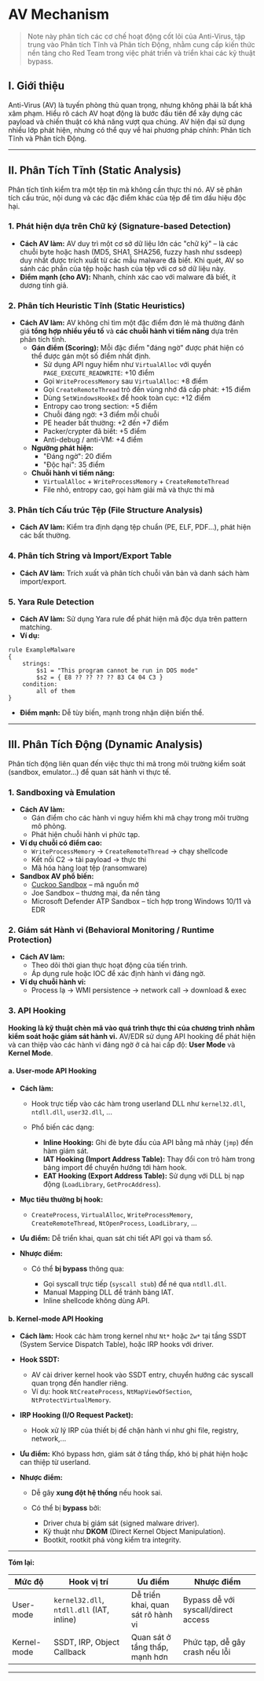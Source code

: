# AV Mechanism

> Note này phân tích các cơ chế hoạt động cốt lõi của Anti-Virus, tập trung vào Phân tích Tĩnh và Phân tích Động, nhằm cung cấp kiến thức nền tảng cho Red Team trong việc phát triển và triển khai các kỹ thuật bypass.

## I. Giới thiệu

Anti-Virus (AV) là tuyến phòng thủ quan trọng, nhưng không phải là bất khả xâm phạm. Hiểu rõ cách AV hoạt động là bước đầu tiên để xây dựng các payload và chiến thuật có khả năng vượt qua chúng. AV hiện đại sử dụng nhiều lớp phát hiện, nhưng có thể quy về hai phương pháp chính: Phân tích Tĩnh và Phân tích Động.

---

## II. Phân Tích Tĩnh (Static Analysis)

Phân tích tĩnh kiểm tra một tệp tin mà không cần thực thi nó. AV sẽ phân tích cấu trúc, nội dung và các đặc điểm khác của tệp để tìm dấu hiệu độc hại.

### 1. Phát hiện dựa trên Chữ ký (Signature-based Detection)

- **Cách AV làm:** AV duy trì một cơ sở dữ liệu lớn các "chữ ký" – là các chuỗi byte hoặc hash (MD5, SHA1, SHA256, fuzzy hash như ssdeep) duy nhất được trích xuất từ các mẫu malware đã biết. Khi quét, AV so sánh các phần của tệp hoặc hash của tệp với cơ sở dữ liệu này.  
- **Điểm mạnh (cho AV):** Nhanh, chính xác cao với malware đã biết, ít dương tính giả.

### 2. Phân tích Heuristic Tĩnh (Static Heuristics)

- **Cách AV làm:** AV không chỉ tìm một đặc điểm đơn lẻ mà thường đánh giá **tổng hợp nhiều yếu tố** và **các chuỗi hành vi tiềm năng** dựa trên phân tích tĩnh.
  - **Gán điểm (Scoring):** Mỗi đặc điểm "đáng ngờ" được phát hiện có thể được gán một số điểm nhất định.
    - Sử dụng API nguy hiểm như `VirtualAlloc` với quyền `PAGE_EXECUTE_READWRITE`: +10 điểm
    - Gọi `WriteProcessMemory` sau `VirtualAlloc`: +8 điểm
    - Gọi `CreateRemoteThread` trỏ đến vùng nhớ đã cấp phát: +15 điểm
    - Dùng `SetWindowsHookEx` để hook toàn cục: +12 điểm
    - Entropy cao trong section: +5 điểm
    - Chuỗi đáng ngờ: +3 điểm mỗi chuỗi
    - PE header bất thường: +2 đến +7 điểm
    - Packer/crypter đã biết: +5 điểm
    - Anti-debug / anti-VM: +4 điểm
  - **Ngưỡng phát hiện:**
    - "Đáng ngờ": 20 điểm  
    - "Độc hại": 35 điểm
  - **Chuỗi hành vi tiềm năng:**
    - `VirtualAlloc` + `WriteProcessMemory` + `CreateRemoteThread`
    - File nhỏ, entropy cao, gọi hàm giải mã và thực thi mã

### 3. Phân tích Cấu trúc Tệp (File Structure Analysis)

- **Cách AV làm:** Kiểm tra định dạng tệp chuẩn (PE, ELF, PDF...), phát hiện các bất thường.

### 4. Phân tích String và Import/Export Table

- **Cách AV làm:** Trích xuất và phân tích chuỗi văn bản và danh sách hàm import/export.

### 5. Yara Rule Detection

- **Cách AV làm:** Sử dụng Yara rule để phát hiện mã độc dựa trên pattern matching.
- **Ví dụ:**

```yara
rule ExampleMalware
{
    strings:
        $s1 = "This program cannot be run in DOS mode"
        $s2 = { E8 ?? ?? ?? ?? 83 C4 04 C3 }
    condition:
        all of them
}
```

- **Điểm mạnh:** Dễ tùy biến, mạnh trong nhận diện biến thể.

---

## III. Phân Tích Động (Dynamic Analysis)

Phân tích động liên quan đến việc thực thi mã trong môi trường kiểm soát (sandbox, emulator...) để quan sát hành vi thực tế.

### 1. Sandboxing và Emulation

- **Cách AV làm:**
  - Gán điểm cho các hành vi nguy hiểm khi mã chạy trong môi trường mô phỏng.
  - Phát hiện chuỗi hành vi phức tạp.
- **Ví dụ chuỗi có điểm cao:**
  - `WriteProcessMemory` → `CreateRemoteThread` → chạy shellcode
  - Kết nối C2 → tải payload → thực thi
  - Mã hóa hàng loạt tệp (ransomware)
- **Sandbox AV phổ biến:**
  - [Cuckoo Sandbox](https://cuckoosandbox.org) – mã nguồn mở
  - Joe Sandbox – thương mại, đa nền tảng
  - Microsoft Defender ATP Sandbox – tích hợp trong Windows 10/11 và EDR

### 2. Giám sát Hành vi (Behavioral Monitoring / Runtime Protection)

- **Cách AV làm:**
  - Theo dõi thời gian thực hoạt động của tiến trình.
  - Áp dụng rule hoặc IOC để xác định hành vi đáng ngờ.
- **Ví dụ chuỗi hành vi:**
  - Process lạ → WMI persistence → network call → download & exec

### 3. API Hooking

**Hooking là kỹ thuật chèn mã vào quá trình thực thi của chương trình nhằm kiểm soát hoặc giám sát hành vi.** AV/EDR sử dụng API hooking để phát hiện và can thiệp vào các hành vi đáng ngờ ở cả hai cấp độ: **User Mode** và **Kernel Mode**.

#### a. User-mode API Hooking

* **Cách làm:**

  * Hook trực tiếp vào các hàm trong userland DLL như `kernel32.dll`, `ntdll.dll`, `user32.dll`, ...
  * Phổ biến các dạng:

    * **Inline Hooking:** Ghi đè byte đầu của API bằng mã nhảy (`jmp`) đến hàm giám sát.
    * **IAT Hooking (Import Address Table):** Thay đổi con trỏ hàm trong bảng import để chuyển hướng tới hàm hook.
    * **EAT Hooking (Export Address Table):** Sử dụng với DLL bị nạp động (`LoadLibrary`, `GetProcAddress`).
* **Mục tiêu thường bị hook:**

  * `CreateProcess`, `VirtualAlloc`, `WriteProcessMemory`, `CreateRemoteThread`, `NtOpenProcess`, `LoadLibrary`, ...
* **Ưu điểm:** Dễ triển khai, quan sát chi tiết API gọi và tham số.
* **Nhược điểm:**

  * Có thể **bị bypass** thông qua:

    * Gọi syscall trực tiếp (`syscall stub`) để né qua `ntdll.dll`.
    * Manual Mapping DLL để tránh bảng IAT.
    * Inline shellcode không dùng API.

#### b. Kernel-mode API Hooking

* **Cách làm:** Hook các hàm trong kernel như `Nt*` hoặc `Zw*` tại tầng SSDT (System Service Dispatch Table), hoặc IRP hooks với driver.
* **Hook SSDT:**

  * AV cài driver kernel hook vào SSDT entry, chuyển hướng các syscall quan trọng đến handler riêng.
  * Ví dụ: hook `NtCreateProcess`, `NtMapViewOfSection`, `NtProtectVirtualMemory`.
* **IRP Hooking (I/O Request Packet):**

  * Hook xử lý IRP của thiết bị để chặn hành vi như ghi file, registry, network,...
* **Ưu điểm:** Khó bypass hơn, giám sát ở tầng thấp, khó bị phát hiện hoặc can thiệp từ userland.
* **Nhược điểm:**

  * Dễ gây **xung đột hệ thống** nếu hook sai.
  * Có thể bị **bypass** bởi:

    * Driver chưa bị giám sát (signed malware driver).
    * Kỹ thuật như **DKOM** (Direct Kernel Object Manipulation).
    * Bootkit, rootkit phá vòng kiểm tra integrity.

---

**Tóm lại:**

| Mức độ      | Hook vị trí                               | Ưu điểm                            | Nhược điểm                          |
| ----------- | ----------------------------------------- | ---------------------------------- | ----------------------------------- |
| User-mode   | `kernel32.dll`, `ntdll.dll` (IAT, inline) | Dễ triển khai, quan sát rõ hành vi | Bypass dễ với syscall/direct access |
| Kernel-mode | SSDT, IRP, Object Callback                | Quan sát ở tầng thấp, mạnh hơn     | Phức tạp, dễ gây crash nếu lỗi      |

---
